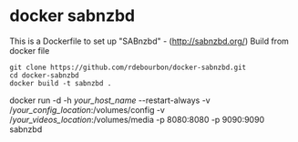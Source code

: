 # docker sabnzbd
This is a Dockerfile to set up "SABnzbd" - (http://sabnzbd.org/)
Build from docker file
```
git clone https://github.com/rdebourbon/docker-sabnzbd.git
cd docker-sabnzbd
docker build -t sabnzbd .
```
docker run -d -h *your_host_name* --restart-always -v /*your_config_location*:/volumes/config -v /*your_videos_location*:/volumes/media -p 8080:8080 -p 9090:9090 sabnzbd
